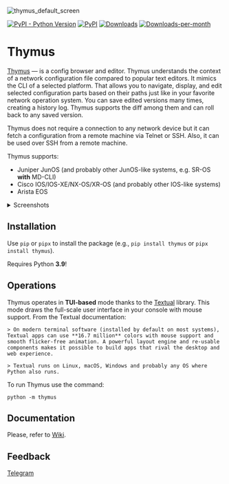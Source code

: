 
![thymus_default_screen](https://github.com/blademd/thymus/assets/1499024/7b68e7bd-0ea1-49fc-9503-e24254d2c014)

[![PyPI - Python Version](https://img.shields.io/pypi/pyversions/thymus.svg)](https://img.shields.io/pypi/pyversions/thymus)
[![PyPI](https://img.shields.io/pypi/v/thymus.svg)](https://pypi.python.org/pypi/thymus)
[![Downloads](https://static.pepy.tech/badge/thymus)](https://static.pepy.tech/badge/thymus)
[![Downloads-per-month](https://img.shields.io/pypi/dm/thymus.svg)](https://img.shields.io/pypi/dm/thymus.svg)


# Thymus

[Thymus](https://en.wikipedia.org/wiki/Thymus_(plant)) — is a config browser and editor. Thymus understands the context of a network configuration file compared to popular text editors. It mimics the CLI of a selected platform. That allows you to navigate, display, and edit selected configuration parts based on their paths just like in your favorite network operation system. You can save edited versions many times, creating a history log. Thymus supports the diff among them and can roll back to any saved version.

Thymus does not require a connection to any network device but it can fetch a configuration from a remote machine via Telnet or SSH. Also, it can be used over SSH from a remote machine.

Thymus supports:

* Juniper JunOS (and probably other JunOS-like systems, e.g. SR-OS **with** MD-CLI)
* Cisco IOS/IOS-XE/NX-OS/XR-OS (and probably other IOS-like systems)
* Arista EOS

<details>
	<summary>Screenshots</summary>
	<hr>

 JunOS context screen

 ![thymus_junos_example](https://github.com/blademd/thymus/assets/1499024/de5709b0-44d4-4490-8a5b-c8f59dfb3ff9)

 IOS context screen

 ![thymus_ios_example](https://github.com/blademd/thymus/assets/1499024/51375ef1-f912-44eb-8432-13855f5d3920)

 Compare/diff between two configs (JunOS is just as an example)

 ![thymus_junos_compare_example](https://github.com/blademd/thymus/assets/1499024/a1f1cbbe-f45b-4830-bd58-fcccddcb79ca)


</details>

## Installation

Use `pip` or `pipx` to install the package (e.g., `pip install thymus` or `pipx install thymus`).

Requires Python **3.9**!

## Operations

Thymus operates in **TUI-based** mode thanks to the [Textual](https://textual.textualize.io/) library. This mode draws the full-scale user interface in your console with mouse support. From the Textual documentation:

	> On modern terminal software (installed by default on most systems), Textual apps can use **16.7 million** colors with mouse support and smooth flicker-free animation. A powerful layout engine and re-usable components makes it possible to build apps that rival the desktop and web experience.

	> Textual runs on Linux, macOS, Windows and probably any OS where Python also runs.


To run Thymus use the command:
```
python -m thymus
```

## Documentation

Please, refer to [Wiki](https://github.com/blademd/thymus/wiki).

## Feedback

[Telegram](https://t.me/blademd)
